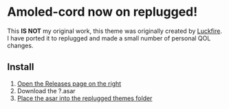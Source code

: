 # Amoled-cord now on replugged!

This **IS NOT** my original work, this theme was originally created by
[Luckfire](https://github.com/LuckFire). I have ported it to replugged and made a small number of
personal QOL changes.

## Install

1. [Open the Releases page on the right](https://github.com/JJ-VP/amoled-replugged/releases)
2. Download the ?.asar
3. [Place the asar into the replugged themes folder](https://github.com/replugged-org/replugged#installing-plugins-and-themes)
